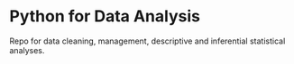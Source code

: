 # Python for Data Analysis
Repo for data cleaning, management, descriptive and inferential statistical analyses.

